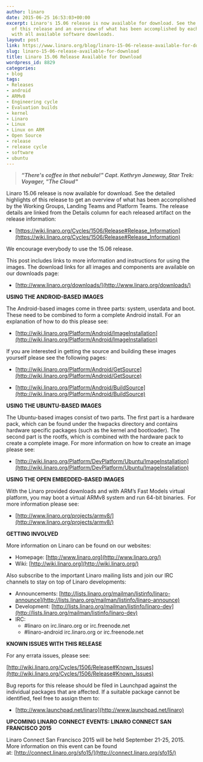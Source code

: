 ```yaml
---
author: linaro
date: 2015-06-25 16:53:03+00:00
excerpt: Linaro's 15.06 release is now available for download. See the detailed highlights
  of this release and an overview of what has been accomplished by each team along
  with all available software downloads.
layout: post
link: https://www.linaro.org/blog/linaro-15-06-release-available-for-download/
slug: linaro-15-06-release-available-for-download
title: Linaro 15.06 Release Available for Download
wordpress_id: 8829
categories:
- blog
tags:
- Releases
- android
- ARMv8
- Engineering cycle
- Evaluation builds
- kernel
- Linaro
- Linux
- Linux on ARM
- Open Source
- release
- release cycle
- software
- ubuntu
---
```


> _**“There's coffee in that nebula!" Capt. Kathryn Janeway, Star Trek: Voyager, "The Cloud"**_

Linaro 15.06 release is now available for download. See the detailed highlights of this release to get an overview of what has been accomplished by the Working Groups, Landing Teams and Platform Teams. The release details are linked from the Details column for each released artifact on the release information:

  * [https://wiki.linaro.org/Cycles/1506/Release#Release_Information](https://wiki.linaro.org/Cycles/1506/Release#Release_Information)

We encourage everybody to use the 15.06 release.

This post includes links to more information and instructions for using the images. The download links for all images and components are available on our downloads page:

  * [http://www.linaro.org/downloads/](http://www.linaro.org/downloads/)

**USING THE ANDROID-BASED IMAGES**

The Android-based images come in three parts: system, userdata and boot. These need to be combined to form a complete Android install. For an explanation of how to do this please see:

  * [http://wiki.linaro.org/Platform/Android/ImageInstallation](http://wiki.linaro.org/Platform/Android/ImageInstallation)

If you are interested in getting the source and building these images yourself please see the following pages:


  * [http://wiki.linaro.org/Platform/Android/GetSource](http://wiki.linaro.org/Platform/Android/GetSource)


  * [http://wiki.linaro.org/Platform/Android/BuildSource](http://wiki.linaro.org/Platform/Android/BuildSource)


**USING THE UBUNTU-BASED IMAGES**

The Ubuntu-based images consist of two parts. The first part is a hardware pack, which can be found under the hwpacks directory and contains hardware specific packages (such as the kernel and bootloader). The second part is the rootfs, which is combined with the hardware pack to create a complete image. For more information on how to create an image please see:

  * [http://wiki.linaro.org/Platform/DevPlatform/Ubuntu/ImageInstallation](http://wiki.linaro.org/Platform/DevPlatform/Ubuntu/ImageInstallation)

**USING THE OPEN EMBEDDED-BASED IMAGES**

With the Linaro provided downloads and with ARM’s Fast Models virtual platform, you may boot a virtual ARMv8 system and run 64-bit binaries.  For more information please see:

  * [http://www.linaro.org/projects/armv8/](http://www.linaro.org/projects/armv8/)
  
**GETTING INVOLVED**

More information on Linaro can be found on our websites:

  * Homepage: [http://www.linaro.org](http://www.linaro.org/)
  * Wiki: [http://wiki.linaro.org](http://wiki.linaro.org/)

Also subscribe to the important Linaro mailing lists and join our IRC channels to stay on top of Linaro developments:

  * Announcements: [http://lists.linaro.org/mailman/listinfo/linaro-announce](http://lists.linaro.org/mailman/listinfo/linaro-announce)
  * Development: [http://lists.linaro.org/mailman/listinfo/linaro-dev](http://lists.linaro.org/mailman/listinfo/linaro-dev)
  * IRC:
    * #linaro on irc.linaro.org or irc.freenode.net
    * #linaro-android irc.linaro.org or irc.freenode.net


**KNOWN ISSUES WITH THIS RELEASE**

For any errata issues, please see:

[http://wiki.linaro.org/Cycles/1506/Release#Known_Issues](http://wiki.linaro.org/Cycles/1506/Release#Known_Issues)

Bug reports for this release should be filed in Launchpad against the individual packages that are affected. If a suitable package cannot be identified, feel free to assign them to:

  * [http://www.launchpad.net/linaro](http://www.launchpad.net/linaro)


**UPCOMING LINARO CONNECT EVENTS: LINARO CONNECT SAN FRANCISCO 2015**

Linaro Connect San Francisco 2015 will be held September 21-25, 2015.  More information on this event can be found at: [http://connect.linaro.org/sfo15/](http://connect.linaro.org/sfo15/)
